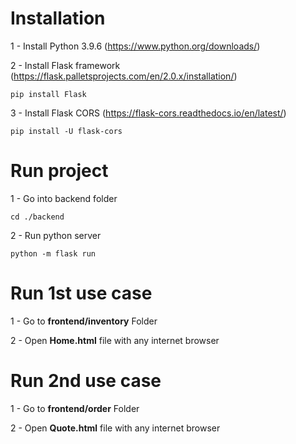# Installation

1 - Install Python 3.9.6 (https://www.python.org/downloads/) 

2 - Install Flask framework (https://flask.palletsprojects.com/en/2.0.x/installation/)

  `pip install Flask`

3 - Install Flask CORS (https://flask-cors.readthedocs.io/en/latest/)

  `pip install -U flask-cors`

# Run project

1 - Go into backend folder

  `cd ./backend`

2 - Run python server

  `python -m flask run`

# Run 1st use case

1 - Go to **frontend/inventory** Folder

2 - Open **Home.html** file with any internet browser

# Run 2nd use case

1 - Go to **frontend/order** Folder

2 - Open **Quote.html** file with any internet browser